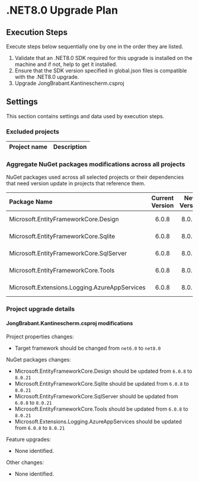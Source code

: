 # .NET8.0 Upgrade Plan

## Execution Steps

Execute steps below sequentially one by one in the order they are listed.

1. Validate that an .NET8.0 SDK required for this upgrade is installed on the machine and if not, help to get it installed.
2. Ensure that the SDK version specified in global.json files is compatible with the .NET8.0 upgrade.
3. Upgrade JongBrabant.Kantinescherm.csproj

## Settings

This section contains settings and data used by execution steps.

### Excluded projects

| Project name | Description |
|:-----------------------------------------------|:---------------------------:|

### Aggregate NuGet packages modifications across all projects

NuGet packages used across all selected projects or their dependencies that need version update in projects that reference them.

| Package Name | Current Version | New Version | Description |
|:------------------------------------------|:---------------:|:-----------:|:----------------------------------------------|
| Microsoft.EntityFrameworkCore.Design |6.0.8 |8.0.21 | Recommended for .NET8.0 |
| Microsoft.EntityFrameworkCore.Sqlite |6.0.8 |8.0.21 | Recommended for .NET8.0 |
| Microsoft.EntityFrameworkCore.SqlServer |6.0.8 |8.0.21 | Recommended for .NET8.0 |
| Microsoft.EntityFrameworkCore.Tools |6.0.8 |8.0.21 | Recommended for .NET8.0 |
| Microsoft.Extensions.Logging.AzureAppServices |6.0.8 |8.0.21 | Recommended for .NET8.0 |

### Project upgrade details

#### JongBrabant.Kantinescherm.csproj modifications

Project properties changes:
 - Target framework should be changed from `net6.0` to `net8.0`

NuGet packages changes:
 - Microsoft.EntityFrameworkCore.Design should be updated from `6.0.8` to `8.0.21`
 - Microsoft.EntityFrameworkCore.Sqlite should be updated from `6.0.8` to `8.0.21`
 - Microsoft.EntityFrameworkCore.SqlServer should be updated from `6.0.8` to `8.0.21`
 - Microsoft.EntityFrameworkCore.Tools should be updated from `6.0.8` to `8.0.21`
 - Microsoft.Extensions.Logging.AzureAppServices should be updated from `6.0.8` to `8.0.21`

Feature upgrades:
 - None identified.

Other changes:
 - None identified.
